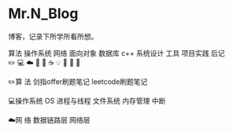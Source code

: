 # Mr.N_Blog
博客，记录下所学所看所想。
   

 算法 	操作系统	 网络 	面向对象	  数据库  	  c++   	系统设计	   工具   	项目实践	   后记   
 ✏️	      💻	    ☁️    	🎨	       💾	      ☕️	      💡	        🔧      	🍉	      📝
 
 
 ✏️算 法
 剑指offer刷题笔记
 leetcode刷题笔记
 
 💻操作系统 OS
  进程与线程
  文件系统
  内存管理
  中断

 ☁️网 络
  数据链路层
  网络层
